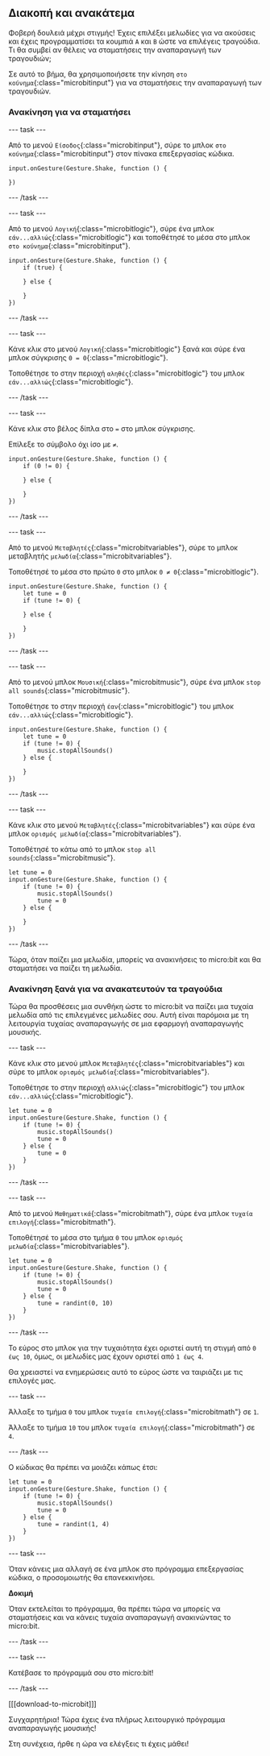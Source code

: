 ## Διακοπή και ανακάτεμα

Φοβερή δουλειά μέχρι στιγμής! Έχεις επιλέξει μελωδίες για να ακούσεις και έχεις προγραμματίσει τα κουμπιά `A` και `B` ώστε να επιλέγεις τραγούδια. Τι θα συμβεί αν θέλεις να σταματήσεις την αναπαραγωγή των τραγουδιών;

Σε αυτό το βήμα, θα χρησιμοποιήσετε την κίνηση `στο κούνημα`{:class="microbitinput"} για να σταματήσεις την αναπαραγωγή των τραγουδιών.

### Ανακίνηση για να σταματήσει

--- task ---

Από το μενού `Είσοδος`{:class="microbitinput"}, σύρε το μπλοκ `στο κούνημα`{:class="microbitinput"} στον πίνακα επεξεργασίας κώδικα.

```microbit
input.onGesture(Gesture.Shake, function () {

})
```

--- /task ---

--- task ---

Από το μενού `Λογική`{:class="microbitlogic"}, σύρε ένα μπλοκ `εάν...αλλιώς`{:class="microbitlogic"} και τοποθέτησέ το μέσα στο μπλοκ `στο κούνημα`{:class="microbitinput"}.

```microbit
input.onGesture(Gesture.Shake, function () {
    if (true) {

    } else {

    }
})
```

--- /task ---

--- task ---

Κάνε κλικ στο μενού `Λογική`{:class="microbitlogic"} ξανά και σύρε ένα μπλοκ σύγκρισης `0 = 0`{:class="microbitlogic"}.

Τοποθέτησε το στην περιοχή `αληθές`{:class="microbitlogic"} του μπλοκ `εάν...αλλιώς`{:class="microbitlogic"}.

--- /task ---

--- task ---

Κάνε κλικ στο βέλος δίπλα στο `=` στο μπλοκ σύγκρισης.

Επίλεξε το σύμβολο όχι ίσο με `≠`.

```microbit
input.onGesture(Gesture.Shake, function () {
    if (0 != 0) {

    } else {

    }
})
```

--- /task ---

--- task ---

Από το μενού `Μεταβλητές`{:class="microbitvariables"}, σύρε το μπλοκ μεταβλητής `μελωδία`{:class="microbitvariables"}.

Τοποθέτησέ το μέσα στο πρώτο `0` στο μπλοκ `0 ≠ 0`{:class="microbitlogic"}.

```microbit
input.onGesture(Gesture.Shake, function () {
    let tune = 0
    if (tune != 0) {

    } else {

    }
})
```

--- /task ---

--- task ---

Από το μενού μπλοκ `Μουσική`{:class="microbitmusic"}, σύρε ένα μπλοκ `stop all sounds`{:class="microbitmusic"}.

Τοποθέτησε το στην περιοχή `έαν`{:class="microbitlogic"} του μπλοκ `εάν...αλλιώς`{:class="microbitlogic"}.

```microbit
input.onGesture(Gesture.Shake, function () {
    let tune = 0
    if (tune != 0) {
        music.stopAllSounds()
    } else {

    }
})
```

--- /task ---

--- task ---

Κάνε κλικ στο μενού `Μεταβλητές`{:class="microbitvariables"} και σύρε ένα μπλοκ `ορισμός μελωδία`{:class="microbitvariables"}.

Τοποθέτησέ το κάτω από το μπλοκ `stop all sounds`{:class="microbitmusic"}.

```microbit
let tune = 0
input.onGesture(Gesture.Shake, function () {
    if (tune != 0) {
        music.stopAllSounds()
        tune = 0
    } else {

    }
})
```

--- /task ---

Τώρα, όταν παίζει μια μελωδία, μπορείς να ανακινήσεις το micro:bit και θα σταματήσει να παίζει τη μελωδία.

### Ανακίνηση ξανά για να ανακατευτούν τα τραγούδια

Τώρα θα προσθέσεις μια συνθήκη ώστε το micro:bit να παίζει μια τυχαία μελωδία από τις επιλεγμένες μελωδίες σου. Αυτή είναι παρόμοια με τη λειτουργία τυχαίας αναπαραγωγής σε μια εφαρμογή αναπαραγωγής μουσικής.

--- task ---

Κάνε κλικ στο μενού μπλοκ `Μεταβλητές`{:class="microbitvariables"} και σύρε το μπλοκ `ορισμός μελωδία`{:class="microbitvariables"}.

Τοποθέτησε το στην περιοχή `αλλιώς`{:class="microbitlogic"} του μπλοκ `εάν...αλλιώς`{:class="microbitlogic"}.

```microbit
let tune = 0
input.onGesture(Gesture.Shake, function () {
    if (tune != 0) {
        music.stopAllSounds()
        tune = 0
    } else {
        tune = 0
    }
})
```

--- /task ---

--- task ---

Από το μενού `Μαθηματικά`{:class="microbitmath"}, σύρε ένα μπλοκ `τυχαία επιλογή`{:class="microbitmath"}.

Τοποθέτησέ το μέσα στο τμήμα `0` του μπλοκ `ορισμός μελωδία`{:class="microbitvariables"}.

```microbit
let tune = 0
input.onGesture(Gesture.Shake, function () {
    if (tune != 0) {
        music.stopAllSounds()
        tune = 0
    } else {
        tune = randint(0, 10)
    }
})
```

--- /task ---

Το εύρος στο μπλοκ για την τυχαιότητα έχει οριστεί αυτή τη στιγμή από `0 έως 10`, όμως, οι μελωδίες μας έχουν οριστεί από `1 έως 4`.

Θα χρειαστεί να ενημερώσεις αυτό το εύρος ώστε να ταιριάζει με τις επιλογές μας.

--- task ---

Άλλαξε το τμήμα `0` του μπλοκ `τυχαία επιλογή`{:class="microbitmath"} σε `1`.

Άλλαξε το τμήμα `10` του μπλοκ `τυχαία επιλογή`{:class="microbitmath"} σε `4`.

--- /task ---

Ο κώδικας θα πρέπει να μοιάζει κάπως έτσι:

```microbit
let tune = 0
input.onGesture(Gesture.Shake, function () {
    if (tune != 0) {
        music.stopAllSounds()
        tune = 0
    } else {
        tune = randint(1, 4)
    }
})
```

--- task ---

Όταν κάνεις μια αλλαγή σε ένα μπλοκ στο πρόγραμμα επεξεργασίας κώδικα, ο προσομοιωτής θα επανεκκινήσει.

**Δοκιμή**

Όταν εκτελείται το πρόγραμμα, θα πρέπει τώρα να μπορείς να σταματήσεις και να κάνεις τυχαία αναπαραγωγή ανακινώντας το micro:bit.

--- /task ---

--- task ---

Κατέβασε το πρόγραμμά σου στο micro:bit!

--- /task ---

[[[download-to-microbit]]]

Συγχαρητήρια! Τώρα έχεις ένα πλήρως λειτουργικό πρόγραμμα αναπαραγωγής μουσικής!

Στη συνέχεια, ήρθε η ώρα να ελέγξεις τι έχεις μάθει!
